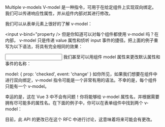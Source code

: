 Multiple v-models
V-model 是一种指令，可用于在给定组件上实现双向绑定。我们可以传递响应性属性，并从组件内部对其进行修改。

我们可以从表单元素上很好的了解 v-model：

<input v-bind="property />
但是你知道可以对每个组件都使用 v-model 吗？在内部， v-model 只是传递 value 属性和侦听 input 事件的捷径。把上面的例子重写为以下语法，将具有完全相同的效果：

<input 
  v-bind:value="property"
  v-on:input="property = $event.target.value"
/>
我们甚至可以用组件 model 属性来更改默认属性和事件的名称：

model: {
  prop: 'checked',
  event: 'change'
}
如你所见，如果我们想要在组件中进行双向绑定，v-model 指令可能是一个非常有用的语法。不幸的是，每个组件只能有一个 v-model。

幸运的是，这在 Vue 3 中不会有问题！你将能够给 v-model 属性名，并根据需要拥有尽可能多的属性名。在下面的例子中，你可以在表单组件中找到两个 v-model：

<InviteeForm
  v-model:name="inviteeName"
  v-model:email="inviteeEmail"
/>
目前，此 API 的更改已在这个 RFC 中进行讨论，这意味着将来可能会有更改。